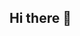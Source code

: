 ## Hi there 👋

<!--
**littlestar1023/littlestar1023** is a ✨ _special_ ✨ repository because its `README.md` (this file) appears on your GitHub profile.

Here are some ideas to get you started:

- 😄 onlyone littlestar
- 🔭 I’m currently working on gourmet food
- 🌱 I am currently learning Chinese 
- 👯 I am looking for cooperation with more friends 
- 🤔 I don't need to ask for help 
- 💬 Ask me about Chinese
- 📫 How to reach me: 11110136@gm.chihlee.edu.tw
- 😄 Pronouns: optimistic
-->
